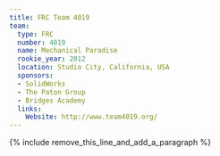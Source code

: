 ```yaml
---
title: FRC Team 4019
team:
  type: FRC
  number: 4019
  name: Mechanical Paradise
  rookie_year: 2012
  location: Studio City, California, USA
  sponsors:
  - SolidWorks
  - The Paton Group
  - Bridges Academy
  links:
    Website: http://www.team4019.org/
---
```


{% include remove_this_line_and_add_a_paragraph %}